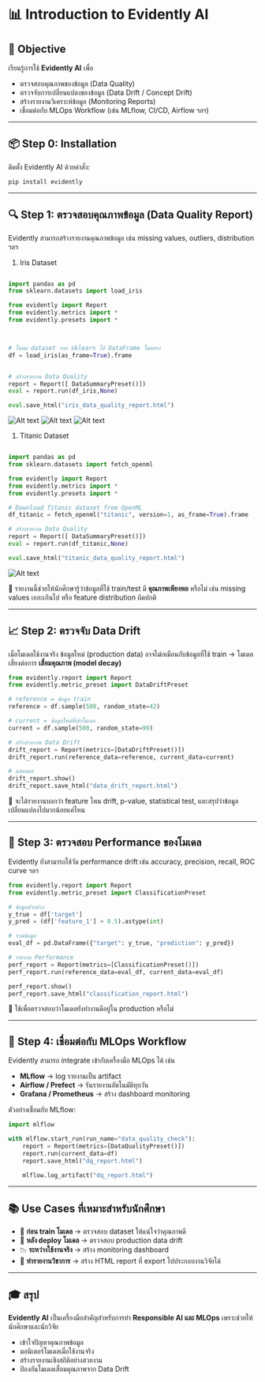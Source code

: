 
# 📊 Introduction to Evidently AI

## 🎯 Objective

เรียนรู้การใช้ **Evidently AI** เพื่อ

* ตรวจสอบคุณภาพของข้อมูล (Data Quality)
* ตรวจจับการเปลี่ยนแปลงของข้อมูล (Data Drift / Concept Drift)
* สร้างรายงานวิเคราะห์ข้อมูล (Monitoring Reports)
* เชื่อมต่อกับ MLOps Workflow (เช่น MLflow, CI/CD, Airflow ฯลฯ)

---

## 📦 Step 0: Installation

ติดตั้ง Evidently AI ด้วยคำสั่ง:

```bash
pip install evidently
```

---

## 🔍 Step 1: ตรวจสอบคุณภาพข้อมูล (Data Quality Report)

Evidently สามารถสร้างรายงานคุณภาพข้อมูล เช่น missing values, outliers, distribution ฯลฯ

1. Iris Dataset

```python

import pandas as pd
from sklearn.datasets import load_iris

from evidently import Report
from evidently.metrics import *
from evidently.presets import *



# โหลด dataset จาก sklearn ได้ DataFrame โดยตรง
df = load_iris(as_frame=True).frame


# สร้างรายงาน Data Quality
report = Report([ DataSummaryPreset()])
eval = report.run(df_iris,None)

eval.save_html("iris_data_quality_report.html")


```

![Alt text](./img/1a.png)
![Alt text](./img/1b.png)
![Alt text](./img/1c.png)


1. Titanic Dataset

```python

import pandas as pd
from sklearn.datasets import fetch_openml

from evidently import Report
from evidently.metrics import *
from evidently.presets import *

# Download Titanic dataset from OpenML
df_titanic = fetch_openml("titanic", version=1, as_frame=True).frame

# สร้างรายงาน Data Quality
report = Report([ DataSummaryPreset()])
eval = report.run(df_titanic,None)

eval.save_html("titanic_data_quality_report.html")

```

![Alt text](./img/2a.png)



📌 รายงานนี้ช่วยให้นักศึกษารู้ว่าข้อมูลที่ใช้ train/test มี **คุณภาพเพียงพอ** หรือไม่ เช่น missing values เยอะเกินไป หรือ feature distribution ผิดปกติ

---

## 📈 Step 2: ตรวจจับ Data Drift

เมื่อโมเดลใช้งานจริง ข้อมูลใหม่ (production data) อาจไม่เหมือนกับข้อมูลที่ใช้ train → โมเดลเสี่ยงต่อการ **เสื่อมคุณภาพ (model decay)**

```python
from evidently.report import Report
from evidently.metric_preset import DataDriftPreset

# reference = ข้อมูล train
reference = df.sample(500, random_state=42)

# current = ข้อมูลใหม่ที่เข้าโมเดล
current = df.sample(500, random_state=99)

# สร้างรายงาน Data Drift
drift_report = Report(metrics=[DataDriftPreset()])
drift_report.run(reference_data=reference, current_data=current)

# แสดงผล
drift_report.show()
drift_report.save_html("data_drift_report.html")
```

📌 จะได้รายงานบอกว่า feature ไหน drift, p-value, statistical test, และสรุปว่าข้อมูลเปลี่ยนแปลงไปมากน้อยแค่ไหน

---

## 🧠 Step 3: ตรวจสอบ Performance ของโมเดล

Evidently ยังสามารถใช้วัด performance drift เช่น accuracy, precision, recall, ROC curve ฯลฯ

```python
from evidently.report import Report
from evidently.metric_preset import ClassificationPreset

# ข้อมูลตัวอย่าง
y_true = df['target']
y_pred = (df['feature_1'] > 0.5).astype(int)

# รวมข้อมูล
eval_df = pd.DataFrame({"target": y_true, "prediction": y_pred})

# รายงาน Performance
perf_report = Report(metrics=[ClassificationPreset()])
perf_report.run(reference_data=eval_df, current_data=eval_df)

perf_report.show()
perf_report.save_html("classification_report.html")
```

📌 ใช้เพื่อตรวจสอบว่าโมเดลยังทำงานดีอยู่ใน production หรือไม่

---

## 🔗 Step 4: เชื่อมต่อกับ MLOps Workflow

Evidently สามารถ integrate เข้ากับเครื่องมือ MLOps ได้ เช่น

* **MLflow** → log รายงานเป็น artifact
* **Airflow / Prefect** → รันรายงานอัตโนมัติทุกวัน
* **Grafana / Prometheus** → สร้าง dashboard monitoring

ตัวอย่างเชื่อมกับ MLflow:

```python
import mlflow

with mlflow.start_run(run_name="data_quality_check"):
    report = Report(metrics=[DataQualityPreset()])
    report.run(current_data=df)
    report.save_html("dq_report.html")
    
    mlflow.log_artifact("dq_report.html")
```

---

## 📚 Use Cases ที่เหมาะสำหรับนักศึกษา

* 🧪 **ก่อน train โมเดล** → ตรวจสอบ dataset ให้แน่ใจว่าคุณภาพดี
* 🚀 **หลัง deploy โมเดล** → ตรวจสอบ production data drift
* 📉 **ระหว่างใช้งานจริง** → สร้าง monitoring dashboard
* 📑 **ทำรายงานวิชาการ** → สร้าง HTML report ที่ export ไปประกอบงานวิจัยได้

---

## 🎓 สรุป

**Evidently AI** เป็นเครื่องมือสำคัญสำหรับการทำ **Responsible AI และ MLOps** เพราะช่วยให้นักศึกษาและนักวิจัย

* เข้าใจปัญหาคุณภาพข้อมูล
* มอนิเตอร์โมเดลเมื่อใช้งานจริง
* สร้างรายงานเชิงสถิติอย่างสวยงาม
* ป้องกันโมเดลเสื่อมคุณภาพจาก Data Drift

